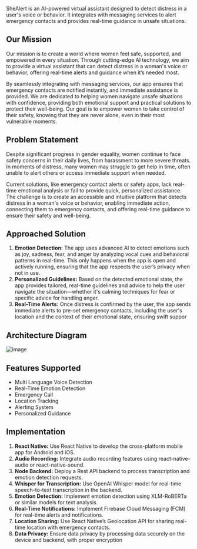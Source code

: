 SheAlert is an AI-powered virtual assistant designed to detect distress in a user's voice or behavior. It integrates with messaging services to alert emergency contacts and provides real-time guidance in unsafe situations.

## Our Mission

Our mission is to create a world where women feel safe, supported, and empowered in every situation. Through
cutting-edge AI technology, we aim to provide a virtual assistant that can detect distress in a woman's voice or
behavior, offering real-time alerts and guidance when it’s needed most.
 
By seamlessly integrating with messaging services, our app ensures that emergency contacts are notified
instantly, and immediate assistance is provided. We are dedicated to helping women navigate unsafe situations
with confidence, providing both emotional support and practical solutions to protect their well-being. Our goal
is to empower women to take control of their safety, knowing that they are never alone, even in their most
vulnerable moments.

## Problem Statement

Despite significant progress in gender equality, women continue to face safety concerns in their daily lives, from
harassment to more severe threats. In moments of distress, many women may struggle to get help in time, often
unable to alert others or access immediate support when needed.

Current solutions, like emergency contact alerts or safety apps, lack real-time emotional analysis or fail to provide
quick, personalized assistance. The challenge is to create an accessible and intuitive platform that detects distress
in a woman's voice or behavior, enabling immediate action, connecting them to emergency contacts, and offering
real-time guidance to ensure their safety and well-being.

## Approached Solution

1. **Emotion Detection:** The app uses advanced AI to detect emotions such as joy, sadness, fear, and anger by analyzing vocal cues and behavioral patterns in real-time. This only happens when the app is open and actively
running, ensuring that the app respects the user’s privacy when not in use.
2. **Personalized Guidelines:** Based on the detected emotional state, the app provides tailored, real-time guidelines and advice to help the user navigate the situation—whether it's calming techniques for fear or specific advice
 for handling anger.
3. **Real-Time Alerts:** Once distress is confirmed by the user, the app sends immediate alerts to pre-set emergency contacts, including the user's location and the context of their emotional state, ensuring swift suppor

## Architecture Diagram

![image](https://github.com/user-attachments/assets/17113855-5dfa-48c2-940d-cddf70ae0db8)

## Features Supported

- Multi Language Voice Detection
- Real-Time Emotion Detection
- Emergency Call
- Location Tracking
- Alerting System
- Personalized Guidance

## Implementation

1. **React Native:** Use React Native to develop the cross-platform mobile app for Android and iOS.
2. **Audio Recording:** Integrate audio recording features using react-native-audio or react-native-sound.
3. **Node Backend:** Deploy a Rest API backend to process transcription and emotion detection requests.
4. **Whisper for Transcription:** Use OpenAI Whisper model for real-time speech-to-text transcription in the backend.
5. **Emotion Detection:** Implement emotion detection using XLM-RoBERTa or similar models for text analysis.
6. **Real-Time Notifications:** Implement Firebase Cloud Messaging (FCM) for real-time alerts and notifications.
7. **Location Sharing:** Use React Native’s Geolocation API for sharing real-time location with emergency contacts.
8. **Data Privacy:** Ensure data privacy by processing data securely on the device and backend, with proper encryption


